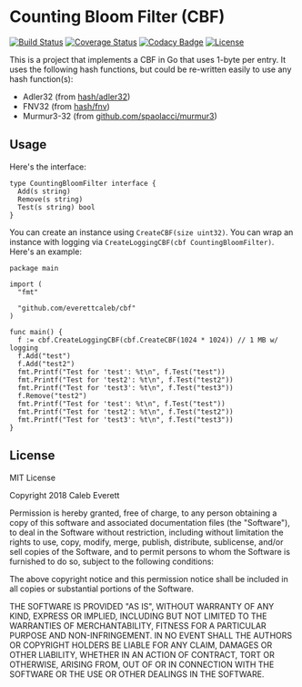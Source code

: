# Counting Bloom Filter (CBF)

[![Build Status](https://travis-ci.com/everettcaleb/cbf.svg?branch=master)](https://travis-ci.com/everettcaleb/cbf)
[![Coverage Status](https://coveralls.io/repos/github/everettcaleb/cbf/badge.svg?branch=master)](https://coveralls.io/github/everettcaleb/cbf?branch=master)
[![Codacy Badge](https://api.codacy.com/project/badge/Grade/56228e5748a3493e89a1296dc2c3d2f5)](https://www.codacy.com/app/everettcaleb/cbf?utm_source=github.com&amp;utm_medium=referral&amp;utm_content=everettcaleb/cbf&amp;utm_campaign=Badge_Grade)
[![License](https://img.shields.io/github/license/mashape/apistatus.svg)](LICENSE)

This is a project that implements a CBF in Go that uses 1-byte per entry. It uses the following hash functions, but could be re-written easily to use any hash function(s):

-  Adler32 (from [hash/adler32](https://golang.org/pkg/hash/adler32/))
-  FNV32 (from [hash/fnv](https://golang.org/pkg/hash/fnv/))
-  Murmur3-32 (from [github.com/spaolacci/murmur3](https://github.com/spaolacci/murmur3))

## Usage
Here's the interface:

    type CountingBloomFilter interface {
      Add(s string)
      Remove(s string)
      Test(s string) bool
    }

You can create an instance using `CreateCBF(size uint32)`. You can wrap an instance with logging via `CreateLoggingCBF(cbf CountingBloomFilter)`. Here's an example:

    package main

    import (
      "fmt"

      "github.com/everettcaleb/cbf"
    )

    func main() {
      f := cbf.CreateLoggingCBF(cbf.CreateCBF(1024 * 1024)) // 1 MB w/ logging
      f.Add("test")
      f.Add("test2")
      fmt.Printf("Test for 'test': %t\n", f.Test("test"))
      fmt.Printf("Test for 'test2': %t\n", f.Test("test2"))
      fmt.Printf("Test for 'test3': %t\n", f.Test("test3"))
      f.Remove("test2")
      fmt.Printf("Test for 'test': %t\n", f.Test("test"))
      fmt.Printf("Test for 'test2': %t\n", f.Test("test2"))
      fmt.Printf("Test for 'test3': %t\n", f.Test("test3"))
    }

## License
MIT License

Copyright 2018 Caleb Everett

Permission is hereby granted, free of charge, to any person obtaining a copy
of this software and associated documentation files (the "Software"), to deal
in the Software without restriction, including without limitation the rights
to use, copy, modify, merge, publish, distribute, sublicense, and/or sell
copies of the Software, and to permit persons to whom the Software is
furnished to do so, subject to the following conditions:

The above copyright notice and this permission notice shall be included in all
copies or substantial portions of the Software.

THE SOFTWARE IS PROVIDED "AS IS", WITHOUT WARRANTY OF ANY KIND, EXPRESS OR
IMPLIED, INCLUDING BUT NOT LIMITED TO THE WARRANTIES OF MERCHANTABILITY,
FITNESS FOR A PARTICULAR PURPOSE AND NON-INFRINGEMENT. IN NO EVENT SHALL THE
AUTHORS OR COPYRIGHT HOLDERS BE LIABLE FOR ANY CLAIM, DAMAGES OR OTHER
LIABILITY, WHETHER IN AN ACTION OF CONTRACT, TORT OR OTHERWISE, ARISING FROM,
OUT OF OR IN CONNECTION WITH THE SOFTWARE OR THE USE OR OTHER DEALINGS IN THE
SOFTWARE.
